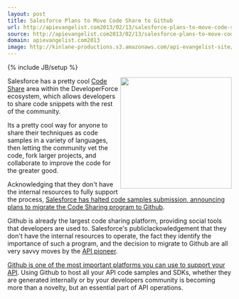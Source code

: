 ```yaml
---
layout: post
title: Salesforce Plans to Move Code Share to Github
url: http://apievangelist.com2013/02/13/salesforce-plans-to-move-code-share-to-github/
source: http://apievangelist.com2013/02/13/salesforce-plans-to-move-code-share-to-github/
domain: apievangelist.com2013
image: http://kinlane-productions.s3.amazonaws.com/api-evangelist-site/blog/salesforce-code-share.png
---
```

{% include JB/setup %}<p>
     <a title="code share" href="http://developer.force.com/codeshare/apex/resultspage?l=mru&amp;title=All%20Projects"><img src="https://s3.amazonaws.com/kinlane-productions/api-evangelist/salesforce/salesforce-code-share.png"  width="250" align="right" /></a>
</p>
<p>
     Salesforce has a pretty cool <a title="code share" href="http://developer.force.com/codeshare/apex/resultspage?l=mru&amp;title=All%20Projects">Code Share</a> area within the DeveloperForce ecosystem, which allows developers to share code snippets with the rest of the community.
</p>
<p>
     Its a pretty cool way for anyone to share their techniques as code samples in a variety of languages, then letting the community vet the code, fork larger projects, and collaborate to improve the code for the greater good.
</p>
<p>
     Acknowledging that they don't have the internal resources to fully support the process, <a href="http://blogs.developerforce.com/developer-relations/2013/02/bringing-code-and-community-together.html">Salesforce has halted code samples submission, announcing plans to migrate the Code Sharing program to Github</a>.
</p>
<p>
     Github is already the largest code sharing platform, providing social tools that developers are used to. Salesforce's publiclackowledgement that they don't have the internal resources to operate, the fact they identify the importance of such a program, and the decision to migrate to Github are all very savvy moves by the <a title="API Pioneer" href="/2011/01/28/history-of-apis-salesforce-com/">API pioneer</a>.
</p>
<p>
     <a href="/blog/tag.php?Search_Tag=Github%20101">Github is one of the most important platforms you can use to support your API</a>. Using Github to host all your API code samples and SDKs, whether they are generated internally or by your developers community is becoming more than a novelty, but an essential part of API operations.
</p>
